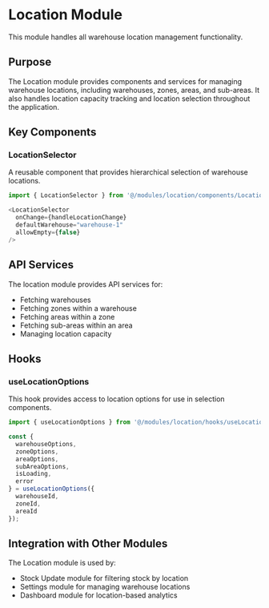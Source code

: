
# Location Module

This module handles all warehouse location management functionality.

## Purpose

The Location module provides components and services for managing warehouse locations, including warehouses, zones, areas, and sub-areas. It also handles location capacity tracking and location selection throughout the application.

## Key Components

### LocationSelector

A reusable component that provides hierarchical selection of warehouse locations.

```typescript
import { LocationSelector } from '@/modules/location/components/LocationSelector';

<LocationSelector 
  onChange={handleLocationChange}
  defaultWarehouse="warehouse-1"
  allowEmpty={false}
/>
```

## API Services

The location module provides API services for:

- Fetching warehouses
- Fetching zones within a warehouse
- Fetching areas within a zone
- Fetching sub-areas within an area
- Managing location capacity

## Hooks

### useLocationOptions

This hook provides access to location options for use in selection components.

```typescript
import { useLocationOptions } from '@/modules/location/hooks/useLocationOptions';

const { 
  warehouseOptions, 
  zoneOptions, 
  areaOptions, 
  subAreaOptions,
  isLoading,
  error
} = useLocationOptions({
  warehouseId,
  zoneId,
  areaId
});
```

## Integration with Other Modules

The Location module is used by:

- Stock Update module for filtering stock by location
- Settings module for managing warehouse locations
- Dashboard module for location-based analytics
